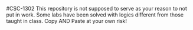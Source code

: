 #CSC-1302
This repository is not supposed to serve as your reason to not put in work.
Some labs have been solved with logics different from those taught in class. 
Copy AND Paste at your own risk!
